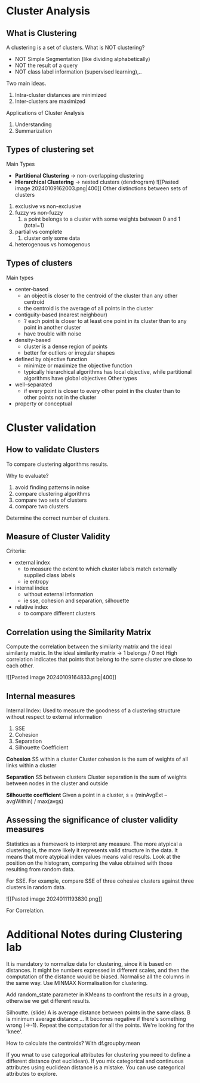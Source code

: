 # Cluster Analysis
## What is Clustering
A clustering is a set of clusters.
What is NOT clustering?
- NOT Simple Segmentation (like dividing alphabetically)
- NOT the result of a query
- NOT class label information (supervised learning),..

Two main ideas.
1. Intra-cluster distances are minimized
2. Inter-clusters are maximized

Applications of Cluster Analysis
1. Understanding
2. Summarization

## Types of clustering set
Main Types
- **Partitional Clustering** -> non-overlapping clustering
- **Hierarchical Clustering** -> nested clusters (dendrogram)
![[Pasted image 20240109162003.png|400]]
Other distinctions between sets of clusters
1. exclusive vs non-exclusive
2. fuzzy vs non-fuzzy
	1. a point belongs to a cluster with some weights between 0 and 1 (total=1)
3. partial vs complete
	1. cluster only some data
4. heterogenous vs homogenous
## Types of clusters
Main types
- center-based
	- an object is closer to the centroid of the cluster than any other centroid
	- the centroid is the average of all points in the cluster
- contiguity-based (nearest neighbour)
	- ? each point is closer to at least one point in its cluster than to any point in another cluster
	- have trouble with noise
- density-based
	- cluster is a dense region of points
	- better for outliers or irregular shapes
-  defined by objective function
	- minimize or maximize the objective function
	- typically hierarchical algorithms has local objective, while partitional algorithms have global objectives
Other types
- well-separated
	- if every point is closer to every other point in the cluster than to other points not in the cluster
- property or conceptual
# Cluster validation
## How to validate Clusters
To compare clustering algorithms results.

Why to evaluate?
1. avoid finding patterns in noise
2. compare clustering algorithms
3. compare two sets of clusters
4. compare two clusters

Determine the correct number of clusters.

## Measure of Cluster Validity
Criteria:
- external index
	- to measure the extent to which cluster labels match externally supplied class labels
	- ie entropy
- internal index
	- without external information
	- ie sse, cohesion and separation, silhouette
- relative index
	- to compare different clusters
## Correlation using the Similarity Matrix
Compute the correlation between the similarity matrix and the ideal similarity matrix.
 In the ideal similarity matrix -> 1 belongs / 0 not
High correlation indicates that points that belong to the same cluster are close to each other.

![[Pasted image 20240109164833.png|400]]
## Internal measures
Internal Index: Used to measure the goodness of a clustering structure without respect to external information

1. SSE
2. Cohesion
3. Separation
4. Silhouette Coefficient

**Cohesion**
SS within a cluster
Cluster cohesion is the sum of weights of all links within a cluster

**Separation**
SS between clusters 
Cluster separation is the sum of weights between nodes in the cluster and outside


**Silhouette coefficient**
Given a point in a cluster, s = (minAvgExt – avgWithin) / max(avgs)


## Assessing the significance of cluster validity measures

Statistics as a framework to interpret any measure.
The more atypical a clustering is, the more likely it represents valid structure in the data. It means that more atypical index values means valid results.
Look at the position on the histogram, comparing the value obtained with those resulting from random data.

For SSE.
For example, compare SSE of three cohesive clusters against three clusters in random data.

![[Pasted image 20240111193830.png]]

For Correlation.



# Additional Notes during Clustering lab
It is mandatory to normalize data for clustering, since it is based on distances. It might be numbers expressed in different scales, and then the computation of the distance would be biased.
Normalise all the columns in the same way.
Use MINMAX Normalisation for clustering.

Add random_state parameter in KMeans to confront the results in a group, otherwise we get different results.

Silhoutte. (slide) 
A is average distance between points in the same class.
B is minimum average distance ...
It becomes negative if there's something wrong (->-1).
Repeat the computation for all the points.
We're looking for the 'knee'.

How to calculate the centroids?
With df.groupby.mean

If you wnat to use categorical attributes for clustering you need to define a different distance (not euclidean).
If you mix categorical and continuous attributes using euclidean distance is a mistake.
You can use categorical attributes to explore.